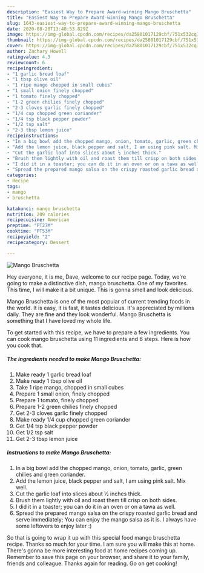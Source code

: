 ```yaml
---
description: "Easiest Way to Prepare Award-winning Mango Bruschetta"
title: "Easiest Way to Prepare Award-winning Mango Bruschetta"
slug: 1643-easiest-way-to-prepare-award-winning-mango-bruschetta
date: 2020-08-28T13:40:53.829Z
image: https://img-global.cpcdn.com/recipes/da25801017129cbf/751x532cq70/mango-bruschetta-recipe-main-photo.jpg
thumbnail: https://img-global.cpcdn.com/recipes/da25801017129cbf/751x532cq70/mango-bruschetta-recipe-main-photo.jpg
cover: https://img-global.cpcdn.com/recipes/da25801017129cbf/751x532cq70/mango-bruschetta-recipe-main-photo.jpg
author: Zachary Howell
ratingvalue: 4.3
reviewcount: 6
recipeingredient:
- "1 garlic bread loaf"
- "1 tbsp olive oil"
- "1 ripe mango chopped in small cubes"
- "1 small onion finely chopped"
- "1 tomato finely chopped"
- "1-2 green chilies finely chopped"
- "2-3 cloves garlic finely chopped"
- "1/4 cup chopped green coriander"
- "1/4 tsp black pepper powder"
- "1/2 tsp salt"
- "2-3 tbsp lemon juice"
recipeinstructions:
- "In a big bowl add the chopped mango, onion, tomato, garlic, green chilies and green coriander."
- "Add the lemon juice, black pepper and salt, I am using pink salt. Mix well."
- "Cut the garlic loaf into slices about ½ inches thick."
- "Brush them lightly with oil and roast them till crisp on both sides."
- "I did it in a toaster; you can do it in an oven or on a tawa as well."
- "Spread the prepared mango salsa on the crispy roasted garlic bread and serve immediately; You can enjoy the mango salsa as it is. I always have some leftovers to enjoy later :)"
categories:
- Recipe
tags:
- mango
- bruschetta

katakunci: mango bruschetta 
nutrition: 209 calories
recipecuisine: American
preptime: "PT27M"
cooktime: "PT53M"
recipeyield: "2"
recipecategory: Dessert

---
```



![Mango Bruschetta](https://img-global.cpcdn.com/recipes/da25801017129cbf/751x532cq70/mango-bruschetta-recipe-main-photo.jpg)

Hey everyone, it is me, Dave, welcome to our recipe page. Today, we're going to make a distinctive dish, mango bruschetta. One of my favorites. This time, I will make it a bit unique. This is gonna smell and look delicious.

Mango Bruschetta is one of the most popular of current trending foods in the world. It is easy, it is fast, it tastes delicious. It's appreciated by millions daily. They are fine and they look wonderful. Mango Bruschetta is something that I have loved my whole life.




To get started with this recipe, we have to prepare a few ingredients. You can cook mango bruschetta using 11 ingredients and 6 steps. Here is how you cook that.

<!--inarticleads1-->

##### The ingredients needed to make Mango Bruschetta:

1. Make ready 1 garlic bread loaf
1. Make ready 1 tbsp olive oil
1. Take 1 ripe mango, chopped in small cubes
1. Prepare 1 small onion, finely chopped
1. Prepare 1 tomato, finely chopped
1. Prepare 1-2 green chilies finely chopped
1. Get 2-3 cloves garlic finely chopped
1. Make ready 1/4 cup chopped green coriander
1. Get 1/4 tsp black pepper powder
1. Get 1/2 tsp salt
1. Get 2-3 tbsp lemon juice




<!--inarticleads2-->

##### Instructions to make Mango Bruschetta:

1. In a big bowl add the chopped mango, onion, tomato, garlic, green chilies and green coriander.
1. Add the lemon juice, black pepper and salt, I am using pink salt. Mix well.
1. Cut the garlic loaf into slices about ½ inches thick.
1. Brush them lightly with oil and roast them till crisp on both sides.
1. I did it in a toaster; you can do it in an oven or on a tawa as well.
1. Spread the prepared mango salsa on the crispy roasted garlic bread and serve immediately; You can enjoy the mango salsa as it is. I always have some leftovers to enjoy later :)




So that is going to wrap it up with this special food mango bruschetta recipe. Thanks so much for your time. I am sure you will make this at home. There's gonna be more interesting food at home recipes coming up. Remember to save this page on your browser, and share it to your family, friends and colleague. Thanks again for reading. Go on get cooking!
